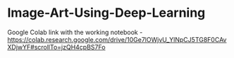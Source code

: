 # Image-Art-Using-Deep-Learning

Google Colab link with the working notebook - https://colab.research.google.com/drive/10Ge7lOWjvU_YlNpCJ5TG8F0CAvXDjwYF#scrollTo=jzQH4cpBS7Fo
